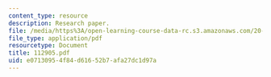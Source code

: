 ```yaml
---
content_type: resource
description: Research paper.
file: /media/https%3A/open-learning-course-data-rc.s3.amazonaws.com/20-442-molecular-structure-of-biological-materials-be-442-fall-2005/e07130954f84d61652b7afa27dc1d97a_112905.pdf
file_type: application/pdf
resourcetype: Document
title: 112905.pdf
uid: e0713095-4f84-d616-52b7-afa27dc1d97a
---
```

